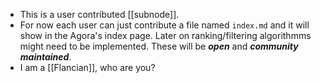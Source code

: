 - This is a user contributed [[subnode]].
- For now each user can just contribute a file named ```index.md``` and it will show in the Agora's index page. Later on ranking/filtering algorithmms might need to be implemented. These will be ***open*** and ***community maintained***.
- I am a [[Flancian]], who are you?
